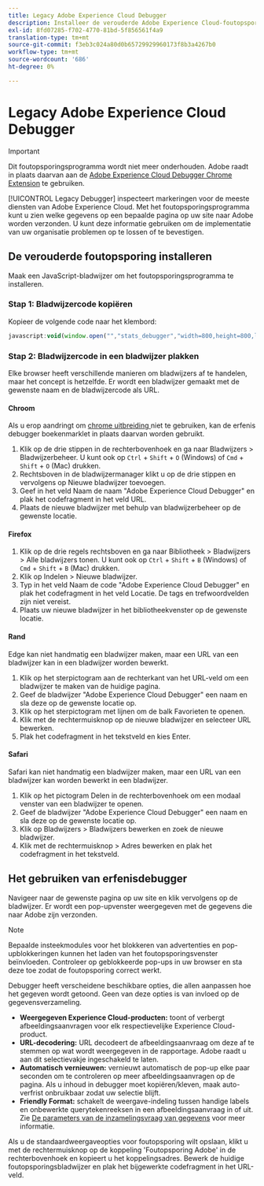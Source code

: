 ```yaml
---
title: Legacy Adobe Experience Cloud Debugger
description: Installeer de verouderde Adobe Experience Cloud-foutopsporing. Deze debugger inspecteert markeringen voor Analytics, Doel, Advertising Cloud, de Dienst van de Identiteit, en Lancering.
exl-id: 8fd07285-f702-4770-81bd-5f856561f4a9
translation-type: tm+mt
source-git-commit: f3eb3c024a80d0b65729929960173f8b3a4267b0
workflow-type: tm+mt
source-wordcount: '686'
ht-degree: 0%

---
```


# Legacy Adobe Experience Cloud Debugger

>[!IMPORTANT]
>
>Dit foutopsporingsprogramma wordt niet meer onderhouden. Adobe raadt in plaats daarvan aan de [Adobe Experience Cloud Debugger Chrome Extension](https://docs.adobe.com/content/help/en/debugger/using/experience-cloud-debugger.html) te gebruiken.

[!UICONTROL Legacy Debugger] inspecteert markeringen voor de meeste diensten van Adobe Experience Cloud. Met het foutopsporingsprogramma kunt u zien welke gegevens op een bepaalde pagina op uw site naar Adobe worden verzonden. U kunt deze informatie gebruiken om de implementatie van uw organisatie problemen op te lossen of te bevestigen.

## De verouderde foutopsporing installeren

Maak een JavaScript-bladwijzer om het foutopsporingsprogramma te installeren.

### Stap 1: Bladwijzercode kopiëren

Kopieer de volgende code naar het klembord:

```JavaScript
javascript:void(window.open("","stats_debugger","width=800,height=800,location=0,menubar=0,status=1,toolbar=0,resizable=1,scrollbars=1").document.write("<script language=\"JavaScript\" id=dbg src=\"https://www.adobetag.com/d1/digitalpulsedebugger/live/DPD.js\"></"+"script>"+"<script language=\"JavaScript\">window.focus();</script>"));
```

### Stap 2: Bladwijzercode in een bladwijzer plakken

Elke browser heeft verschillende manieren om bladwijzers af te handelen, maar het concept is hetzelfde. Er wordt een bladwijzer gemaakt met de gewenste naam en de bladwijzercode als URL.

#### Chroom

Als u erop aandringt om [chrome uitbreiding ](https://docs.adobe.com/content/help/en/debugger/using/experience-cloud-debugger.html) niet te gebruiken, kan de erfenis debugger boekenmarklet in plaats daarvan worden gebruikt.

1. Klik op de drie stippen in de rechterbovenhoek en ga naar Bladwijzers > Bladwijzerbeheer. U kunt ook op `Ctrl` + `Shift` + `O` (Windows) of `Cmd` + `Shift` + `O` (Mac) drukken.
2. Rechtsboven in de bladwijzermanager klikt u op de drie stippen en vervolgens op Nieuwe bladwijzer toevoegen.
3. Geef in het veld Naam de naam &quot;Adobe Experience Cloud Debugger&quot; en plak het codefragment in het veld URL.
4. Plaats de nieuwe bladwijzer met behulp van bladwijzerbeheer op de gewenste locatie.

#### Firefox

1. Klik op de drie regels rechtsboven en ga naar Bibliotheek > Bladwijzers > Alle bladwijzers tonen. U kunt ook op `Ctrl` + `Shift` + `B` (Windows) of `Cmd` + `Shift` + `B` (Mac) drukken.
2. Klik op Indelen > Nieuwe bladwijzer.
3. Typ in het veld Naam de code &quot;Adobe Experience Cloud Debugger&quot; en plak het codefragment in het veld Locatie. De tags en trefwoordvelden zijn niet vereist.
4. Plaats uw nieuwe bladwijzer in het bibliotheekvenster op de gewenste locatie.

#### Rand

Edge kan niet handmatig een bladwijzer maken, maar een URL van een bladwijzer kan in een bladwijzer worden bewerkt.

1. Klik op het sterpictogram aan de rechterkant van het URL-veld om een bladwijzer te maken van de huidige pagina.
2. Geef de bladwijzer &quot;Adobe Experience Cloud Debugger&quot; een naam en sla deze op de gewenste locatie op.
3. Klik op het sterpictogram met lijnen om de balk Favorieten te openen.
4. Klik met de rechtermuisknop op de nieuwe bladwijzer en selecteer URL bewerken.
5. Plak het codefragment in het tekstveld en kies Enter.

#### Safari

Safari kan niet handmatig een bladwijzer maken, maar een URL van een bladwijzer kan worden bewerkt in een bladwijzer.

1. Klik op het pictogram Delen in de rechterbovenhoek om een modaal venster van een bladwijzer te openen.
2. Geef de bladwijzer &quot;Adobe Experience Cloud Debugger&quot; een naam en sla deze op de gewenste locatie op.
3. Klik op Bladwijzers > Bladwijzers bewerken en zoek de nieuwe bladwijzer.
4. Klik met de rechtermuisknop > Adres bewerken en plak het codefragment in het tekstveld.

## Het gebruiken van erfenisdebugger

Navigeer naar de gewenste pagina op uw site en klik vervolgens op de bladwijzer. Er wordt een pop-upvenster weergegeven met de gegevens die naar Adobe zijn verzonden.

>[!NOTE]
>
>Bepaalde insteekmodules voor het blokkeren van advertenties en pop-upblokkeringen kunnen het laden van het foutopsporingsvenster beïnvloeden. Controleer op geblokkeerde pop-ups in uw browser en sta deze toe zodat de foutopsporing correct werkt.

Debugger heeft verscheidene beschikbare opties, die allen aanpassen hoe het gegeven wordt getoond. Geen van deze opties is van invloed op de gegevensverzameling.

* **Weergegeven Experience Cloud-producten:** toont of verbergt afbeeldingsaanvragen voor elk respectievelijke Experience Cloud-product.
* **URL-decodering:** URL decodeert de afbeeldingsaanvraag om deze af te stemmen op wat wordt weergegeven in de rapportage. Adobe raadt u aan dit selectievakje ingeschakeld te laten.
* **Automatisch vernieuwen:** vernieuwt automatisch de pop-up elke paar seconden om te controleren op meer afbeeldingsaanvragen op de pagina. Als u inhoud in debugger moet kopiëren/kleven, maak auto-verfrist onbruikbaar zodat uw selectie blijft.
* **Friendly Format:** schakelt de weergave-indeling tussen handige labels en onbewerkte querytekenreeksen in een afbeeldingsaanvraag in of uit. Zie [De parameters van de inzamelingsvraag van gegevens](query-parameters.md) voor meer informatie.

Als u de standaardweergaveopties voor foutopsporing wilt opslaan, klikt u met de rechtermuisknop op de koppeling &#39;Foutopsporing Adobe&#39; in de rechterbovenhoek en kopieert u het koppelingsadres. Bewerk de huidige foutopsporingsbladwijzer en plak het bijgewerkte codefragment in het URL-veld.

